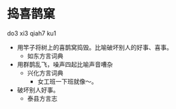 # 捣喜鹊窠
do3 xi3 qiah7 ku1
+ 用竿子将树上的喜鹊窝捣毁。比喻破坏别人的好事、喜事。
  * 如东方言词典
+ 用群鹊乱飞，噪声四起比喻声音嘈杂
  * 兴化方言词典
    - 女工班一下班就像～。
+ 破坏别人好事。
  * 泰县方言志
